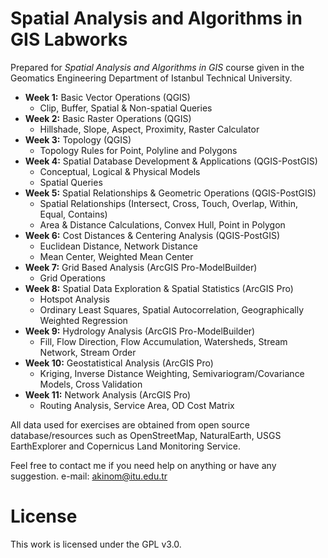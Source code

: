 # Spatial Analysis and Algorithms in GIS Labworks

Prepared for _Spatial Analysis and Algorithms in GIS_ course given in the Geomatics Engineering Department of Istanbul Technical University.

* __Week 1:__ Basic Vector Operations (QGIS)
    * Clip, Buffer, Spatial & Non-spatial Queries
* __Week 2:__ Basic Raster Operations (QGIS)
    * Hillshade, Slope, Aspect, Proximity, Raster Calculator 
* __Week 3:__ Topology (QGIS)
    * Topology Rules for Point, Polyline and Polygons
* __Week 4:__ Spatial Database Development & Applications (QGIS-PostGIS)
    * Conceptual, Logical & Physical Models
    * Spatial Queries
* __Week 5:__ Spatial Relationships & Geometric Operations (QGIS-PostGIS)
    * Spatial Relationships (Intersect, Cross, Touch, Overlap, Within, Equal, Contains)
    * Area & Distance Calculations, Convex Hull, Point in Polygon
* __Week 6:__ Cost Distances & Centering Analysis (QGIS-PostGIS)
    * Euclidean Distance, Network Distance
    * Mean Center, Weighted Mean Center
* __Week 7:__ Grid Based Analysis (ArcGIS Pro-ModelBuilder)
    * Grid Operations
* __Week 8:__ Spatial Data Exploration & Spatial Statistics (ArcGIS Pro)
    * Hotspot Analysis
    * Ordinary Least Squares, Spatial Autocorrelation, Geographically Weighted Regression
* __Week 9:__ Hydrology Analysis (ArcGIS Pro-ModelBuilder)
    * Fill, Flow Direction, Flow Accumulation, Watersheds, Stream Network, Stream Order
* __Week 10:__ Geostatistical Analysis (ArcGIS Pro)
    * Kriging, Inverse Distance Weighting, Semivariogram/Covariance Models, Cross Validation
* __Week 11:__ Network Analysis (ArcGIS Pro)
    * Routing Analysis, Service Area, OD Cost Matrix

All data used for exercises are obtained from open source database/resources such as OpenStreetMap, NaturalEarth, USGS EarthExplorer and Copernicus Land Monitoring Service.

Feel free to contact me if you need help on anything or have any suggestion.
e-mail: akinom@itu.edu.tr

# License

This work is licensed under the GPL v3.0.
